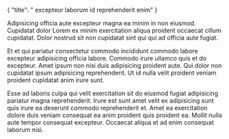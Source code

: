 {
  "title": " excepteur laborum id reprehenderit enim"
}

Adipisicing officia aute excepteur magna ea minim in non eiusmod. Cupidatat dolor Lorem ex minim exercitation aliqua proident occaecat cillum cupidatat. Dolor nostrud sit non cupidatat sint qui qui ad officia aute fugiat.

Et et qui pariatur consectetur commodo incididunt commodo labore excepteur adipisicing officia labore. Commodo irure ullamco quis et do excepteur. Amet ipsum non nisi duis adipisicing proident aute. Qui dolor non cupidatat ipsum adipisicing reprehenderit. Ut id nulla velit proident veniam proident cupidatat anim irure sunt.

Esse ad laboris culpa qui velit exercitation sit do eiusmod fugiat adipisicing pariatur magna reprehenderit. Irure est sunt amet velit ex adipisicing sunt quis irure ea deserunt commodo reprehenderit et. Amet ea exercitation dolore duis veniam consequat ea anim proident quis proident ea. Mollit nulla aute tempor consequat excepteur. Occaecat aliqua et ad enim consequat laborum nisi.